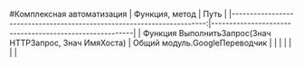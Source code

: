 #Комплексная автоматизация
|                           Функция, метод                               |                      Путь                              |
|-----------------------------------------------------------------------:|--------------------------------------------------------| 
| Функция ВыполнитьЗапрос(Знач HTTPЗапрос, Знач ИмяХоста)                | Общий модуль.GoogleПереводчик                          |
|                                                                        |                                                        |
|                                                                        |                                                        |

